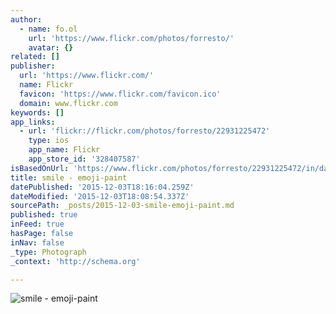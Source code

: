 ```yaml
---
author:
  - name: fo.ol
    url: 'https://www.flickr.com/photos/forresto/'
    avatar: {}
related: []
publisher:
  url: 'https://www.flickr.com/'
  name: Flickr
  favicon: 'https://www.flickr.com/favicon.ico'
  domain: www.flickr.com
keywords: []
app_links:
  - url: 'flickr://flickr.com/photos/forresto/22931225472'
    type: ios
    app_name: Flickr
    app_store_id: '328407587'
isBasedOnUrl: 'https://www.flickr.com/photos/forresto/22931225472/in/dateposted/'
title: smile - emoji-paint
datePublished: '2015-12-03T18:16:04.259Z'
dateModified: '2015-12-03T18:08:54.337Z'
sourcePath: _posts/2015-12-03-smile-emoji-paint.md
published: true
inFeed: true
hasPage: false
inNav: false
_type: Photograph
_context: 'http://schema.org'

---
```

![smile - emoji-paint](https://farm6.staticflickr.com/5665/22931225472_40b9bef093_z.jpg)